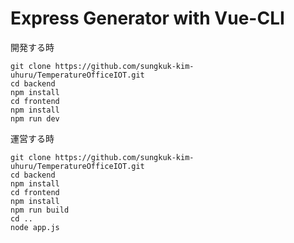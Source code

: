 # Express Generator with Vue-CLI


開発する時
```
git clone https://github.com/sungkuk-kim-uhuru/TemperatureOfficeIOT.git
cd backend 
npm install 
cd frontend
npm install
npm run dev
```

運営する時
```
git clone https://github.com/sungkuk-kim-uhuru/TemperatureOfficeIOT.git
cd backend 
npm install 
cd frontend
npm install
npm run build
cd ..
node app.js
```
